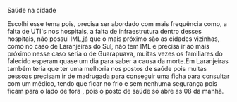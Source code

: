 Saúde na cidade

Escolhi esse tema pois, precisa ser abordado com mais frequência como, a falta de UTI's nos hospitais, a falta de infraestrutura dentro desses hospitais, não possui IML,já que o mais próximo são as cidades vizinhas, como no caso de Laranjeiras do Sul, não tem IML e precisa ir ao mais próximo nesse caso seria o de Guarapuava, muitas vezes os familiares do falecido esperam quase um dia para saber a causa da morte.Em Laranjeiras também teria que ter uma melhoria nos postos de saúde pois muitas pessoas precisam ir de madrugada para conseguir uma ficha para consultar com um médico, tendo que ficar no frio e sem nenhuma segurança pois ficam para o lado de fora , pois o posto de saúde só abre as 08 da manhã.
